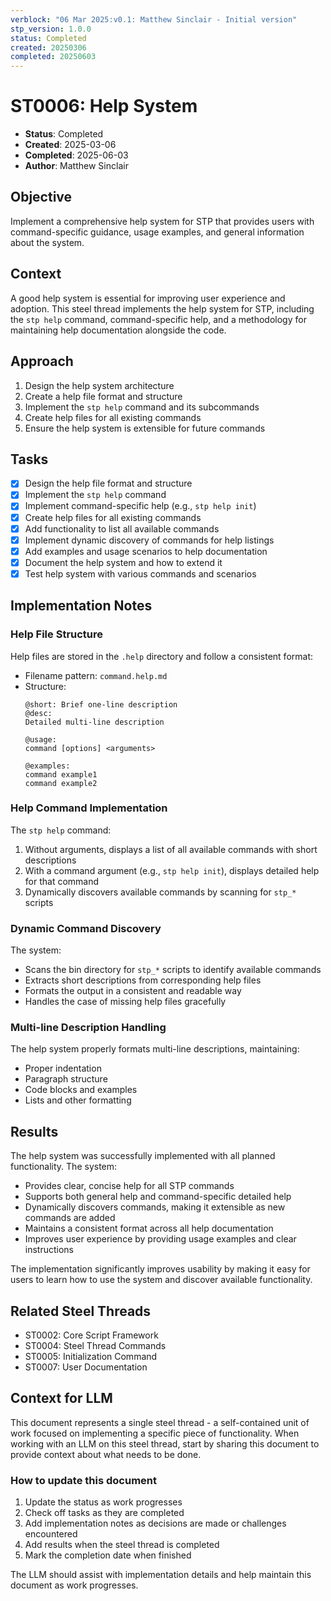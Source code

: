 ```yaml
---
verblock: "06 Mar 2025:v0.1: Matthew Sinclair - Initial version"
stp_version: 1.0.0
status: Completed
created: 20250306
completed: 20250603
---
```

# ST0006: Help System

- **Status**: Completed
- **Created**: 2025-03-06
- **Completed**: 2025-06-03
- **Author**: Matthew Sinclair

## Objective

Implement a comprehensive help system for STP that provides users with command-specific guidance, usage examples, and general information about the system.

## Context

A good help system is essential for improving user experience and adoption. This steel thread implements the help system for STP, including the `stp help` command, command-specific help, and a methodology for maintaining help documentation alongside the code.

## Approach

1. Design the help system architecture
2. Create a help file format and structure
3. Implement the `stp help` command and its subcommands
4. Create help files for all existing commands
5. Ensure the help system is extensible for future commands

## Tasks

- [x] Design the help file format and structure
- [x] Implement the `stp help` command
- [x] Implement command-specific help (e.g., `stp help init`)
- [x] Create help files for all existing commands
- [x] Add functionality to list all available commands
- [x] Implement dynamic discovery of commands for help listings
- [x] Add examples and usage scenarios to help documentation
- [x] Document the help system and how to extend it
- [x] Test help system with various commands and scenarios

## Implementation Notes

### Help File Structure

Help files are stored in the `.help` directory and follow a consistent format:

- Filename pattern: `command.help.md`
- Structure:
  ```
  @short: Brief one-line description
  @desc:
  Detailed multi-line description
  
  @usage:
  command [options] <arguments>
  
  @examples:
  command example1
  command example2
  ```

### Help Command Implementation

The `stp help` command:
1. Without arguments, displays a list of all available commands with short descriptions
2. With a command argument (e.g., `stp help init`), displays detailed help for that command
3. Dynamically discovers available commands by scanning for `stp_*` scripts

### Dynamic Command Discovery

The system:
- Scans the bin directory for `stp_*` scripts to identify available commands
- Extracts short descriptions from corresponding help files
- Formats the output in a consistent and readable way
- Handles the case of missing help files gracefully

### Multi-line Description Handling

The help system properly formats multi-line descriptions, maintaining:
- Proper indentation
- Paragraph structure
- Code blocks and examples
- Lists and other formatting

## Results

The help system was successfully implemented with all planned functionality. The system:

- Provides clear, concise help for all STP commands
- Supports both general help and command-specific detailed help
- Dynamically discovers commands, making it extensible as new commands are added
- Maintains a consistent format across all help documentation
- Improves user experience by providing usage examples and clear instructions

The implementation significantly improves usability by making it easy for users to learn how to use the system and discover available functionality.

## Related Steel Threads

- ST0002: Core Script Framework
- ST0004: Steel Thread Commands
- ST0005: Initialization Command
- ST0007: User Documentation

## Context for LLM

This document represents a single steel thread - a self-contained unit of work focused on implementing a specific piece of functionality. When working with an LLM on this steel thread, start by sharing this document to provide context about what needs to be done.

### How to update this document

1. Update the status as work progresses
2. Check off tasks as they are completed
3. Add implementation notes as decisions are made or challenges encountered
4. Add results when the steel thread is completed
5. Mark the completion date when finished

The LLM should assist with implementation details and help maintain this document as work progresses.
